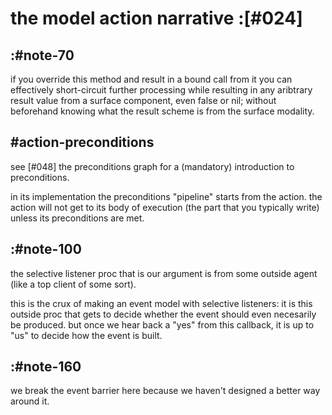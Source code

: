 # the model action narrative :[#024]

## :#note-70

if you override this method and result in a bound call from it you can
effectively short-circuit further processing while resulting in any
aribtrary result value from a surface component, even false or nil;
without beforehand knowing what the result scheme is from the surface
modality.




## #action-preconditions

see [#048] the preconditions graph for a (mandatory) introduction to
preconditions.

in its implementation the preconditions "pipeline" starts from the
action. the action will not get to its body of execution (the part that
you typically write) unless its preconditions are met.




## :#note-100

the selective listener proc that is our argument is from some outside
agent (like a top client of some sort).

this is the crux of making an event model with selective listeners: it is
this outside proc that gets to decide whether the event should even
necesarily be produced. but once we hear back a "yes" from this
callback, it is up to "us" to decide how the event is built.





## :#note-160

we break the event barrier here because we haven't designed a better way
around it.
